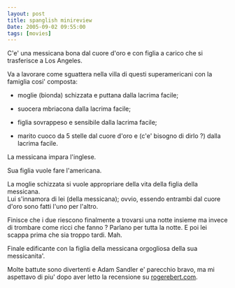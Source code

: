 ```yaml
---
layout: post
title: spanglish minireview
Date: 2005-09-02 09:55:00
tags: [movies]
---
```

 

C'e' una messicana bona dal cuore d'oro e con figlia a carico che si trasferisce a Los Angeles.
  
Va a lavorare come sguattera nella villa di questi superamericani con la famiglia cosi' composta:  


  

  * moglie (bionda) schizzata e puttana dalla lacrima facile;
  

  * suocera mbriacona dalla lacrima facile;
  

  * figlia sovrappeso e sensibile dalla lacrima facile;
  

  * marito cuoco da 5 stelle dal cuore d'oro e (c'e' bisogno di dirlo ?) dalla lacrima facile.
  
  


La messicana impara l'inglese.  

Sua figlia vuole fare l'americana.  

La moglie schizzata si vuole appropriare della vita della figlia della messicana.  
Lui s'innamora di lei (della messicana); ovvio, essendo entrambi dal cuore d'oro sono fatti l'uno per l'altro.  

Finisce che i due riescono finalmente a trovarsi una notte insieme ma invece di trombare come ricci che fanno ? Parlano per tutta la notte. E poi lei scappa prima che sia troppo tardi. Mah.  

Finale edificante con la figlia della messicana orgogliosa della sua messicanita'.  


Molte battute sono divertenti e Adam Sandler e' parecchio bravo, ma mi aspettavo di piu' dopo aver letto la recensione su [rogerebert.com](http://rogerebert.suntimes.com/apps/pbcs.dll/article?AID=/20041216/REVIEWS/41201005/1023).
